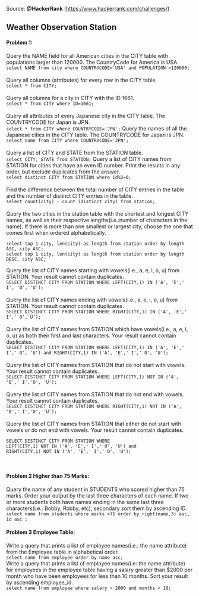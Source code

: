 Source: <b>@HackerRank</b> (https://www.hackerrank.com/challenges/)

## Weather Observation Station
#### Problem 1: 
Query the NAME field for all American cities in the CITY table with populations larger than 120000. The CountryCode for America is USA.<br>
```` select NAME from city where COUNTRYCODE='USA' and POPULATION >120000; ````
<br> <br>
Query all columns (attributes) for every row in the CITY table.<br>
``` select * from CITY; ```
<br><br>
Query all columns for a city in CITY with the ID 1661. <br>
``` select * from CITY where ID=1661; ```
<br><br>
Query all attributes of every Japanese city in the CITY table. The COUNTRYCODE for Japan is JPN.<br>
``` select * from CITY where COUNTRYCODE='JPN'; ```
Query the names of all the Japanese cities in the CITY table. The COUNTRYCODE for Japan is JPN.<br>
``` select name from CITY where COUNTRYCODE='JPN'; ```
<br><br>
Query a list of CITY and STATE from the STATION table.<br>
``` select CITY, STATE from STATION; ```
Query a list of CITY names from STATION for cities that have an even ID number. Print the results in any order, but exclude duplicates from the answer.<br>
``` select distinct CITY from STATION where id%2=0; ```
<br><br>
Find the difference between the total number of CITY entries in the table and the number of distinct CITY entries in the table.<br>
``` select count(city) - count (distinct city) from station; ```
<br><br>
Query the two cities in the station table with the shortest and longest CITY names, as well as their respective lengths(i.e.:number of characters in the name). If there is more than one smallest or largest city, choose the one that comes first when ordered alphabetically.<br>
```
select top 1 city, len(city) as length from station order by length ASC, city ASC; 
select top 1 city, len(city) as length from station order by length DESC, city ASC;
```
Query the list of CITY names starting with vowels(i.e., a, e, i, o, u) from STATION. Your result cannot contain duplicates.<br>
``` SELECT DISTINCT CITY FROM STATION WHERE LEFT(CITY,1) IN ('A', 'E',' I', 'O', 'U'); ```
<br><br>
Query the list of CITY names ending with vowels(i.e., a, e, i, o, u) from STATION. Your result cannot contain duplicates.<br>
``` SELECT DISTINCT CITY FROM STATION WHERE RIGHT(CITY,1) IN ('A', 'E',' I',' O','U'); ```
<br><br>
Query the list of CITY names from STATION which have vowels(i.e., a, e, i, o, u) as both their first and last characters. Your result cannot contain duplicates.<br>
``` SELECT DISTINCT CITY FROM STATION WHERE LEFT(CITY,1) IN ('A', 'E',' I',' O', 'U') and RIGHT(CITY,1) IN ('A', 'E',' I',' O', 'U'); ```
<br><br>
Query the list of CITY names from STATION that do not start with vowels. Your result cannot contain duplicates.<br>
``` SELECT DISTINCT CITY FROM STATION WHERE LEFT(CITY,1) NOT IN ('A', 'E',' I','O', 'U'); ```
<br><br>
Query the list of CITY names from STATION that do not end with vowels. Your result cannot contain duplicates.<br>
``` SELECT DISTINCT CITY FROM STATION WHERE RIGHT(CITY,1) NOT IN ('A', 'E',' I','O', 'U'); ```
<br><br>
Query the list of CITY names from STATION that either do not start with vowels or do not end with vowels. Your result cannot contain duplicates.<br>
```
SELECT DISTINCT CITY FROM STATION WHERE
LEFT(CITY,1) NOT IN ('A', 'E',' I',' O', 'U') and
RIGHT(CITY,1) NOT IN ('A', 'E',' I',' O', 'U');
```
<br>

#### Problem 2 Higher than 75 Marks: 
Query the name of any student in STUDENTS who scored higher than 75 marks. Order your output by the last three characters of each name. If two or more students both have names ending in the same last three characters(i.e.: Bobby, Robby, etc), secondary sort them by ascending ID.<br>
``` select name from students where marks >75 order by right(name,3) asc, id asc ; ```

#### Problem 3 Employee Table:
Write a query that prints a list of employee names(i.e.: the name attribute) from the Employee table in alphabetical order.<br>
``` select name from employee order by name asc; ```
<br>
Write a query that prints a list of employee names(i.e: the name attribute) for employees in the employee table having 
a salary greater than $2000 per month who have been employees for less than 10 months. Sort your result by ascending employee_id.<br>
``` select name from employee where salary > 2000 and months < 10; ```
